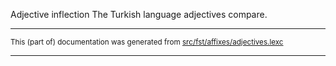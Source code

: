 Adjective inflection
The Turkish language adjectives compare.

* * *

<small>This (part of) documentation was generated from [src/fst/affixes/adjectives.lexc](https://github.com/giellalt/lang-tur-x-ext-trmorph/blob/main/src/fst/affixes/adjectives.lexc)</small>

---

